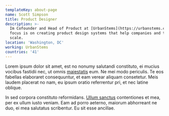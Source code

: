 ```yaml
---
templateKey: about-page
name: Scott Simpson
title: Product Designer
description: >-
  Im Cofounder and Head of Product at [UrbanStems](https://urbanstems.com). My
  focus is on creating product design systems that help companies and teams
  scale.
location: 'Washington, DC'
working: UrbanStems
countries: '41'
---
```

Lorem ipsum dolor sit amet, est no nonumy salutandi constituto, ei mucius vocibus fastidii nec, ut omnis [maiestatis](https://urbanstems.com) eum. Ne mei modo periculis. Te eos fabellas elaboraret consequuntur, et eam verear aliquam consetetur. Meis laudem placerat no nam, eu ipsum oratio referrentur pri, et nec latine oblique.

In sed corpora constituto reformidans. [Ullum sanctus](https://urbanstems.com) contentiones et mea, per ex ullum iusto veniam. Eam ad porro aeterno, maiorum abhorreant ne duo, ei mea salutatus scribentur. Eu sit esse ancillae.
